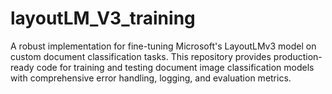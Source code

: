 # layoutLM_V3_training
A robust implementation for fine-tuning Microsoft's LayoutLMv3 model on custom document classification tasks. This repository provides production-ready code for training and testing document image classification models with comprehensive error handling, logging, and evaluation metrics.
